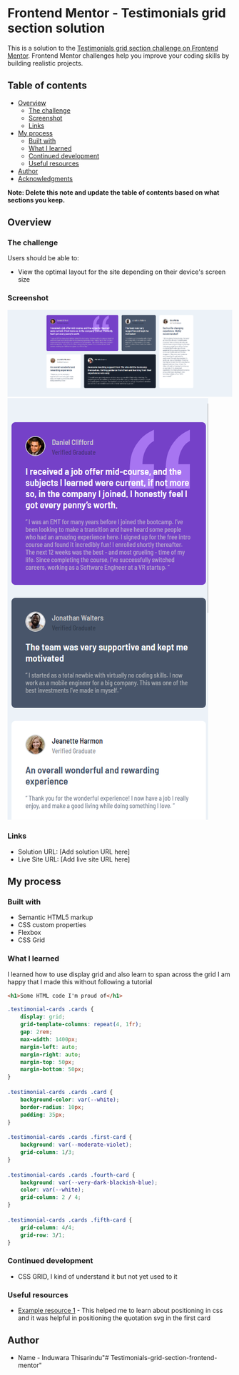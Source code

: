 # Frontend Mentor - Testimonials grid section solution

This is a solution to the [Testimonials grid section challenge on Frontend Mentor](https://www.frontendmentor.io/challenges/testimonials-grid-section-Nnw6J7Un7). Frontend Mentor challenges help you improve your coding skills by building realistic projects. 

## Table of contents

- [Overview](#overview)
  - [The challenge](#the-challenge)
  - [Screenshot](#screenshot)
  - [Links](#links)
- [My process](#my-process)
  - [Built with](#built-with)
  - [What I learned](#what-i-learned)
  - [Continued development](#continued-development)
  - [Useful resources](#useful-resources)
- [Author](#author)
- [Acknowledgments](#acknowledgments)

**Note: Delete this note and update the table of contents based on what sections you keep.**

## Overview

### The challenge

Users should be able to:

- View the optimal layout for the site depending on their device's screen size

### Screenshot

![](preview/desktop.png)
![](preview/mobile.png)

### Links

- Solution URL: [Add solution URL here]
- Live Site URL: [Add live site URL here]

## My process

### Built with

- Semantic HTML5 markup
- CSS custom properties
- Flexbox
- CSS Grid

### What I learned

I learned how to use display grid and also learn to span across the grid I am happy that I made this without following a tutorial

```html
<h1>Some HTML code I'm proud of</h1>
```
```css
.testimonial-cards .cards {
    display: grid;
    grid-template-columns: repeat(4, 1fr);
    gap: 2rem;
    max-width: 1400px;
    margin-left: auto;
    margin-right: auto;
    margin-top: 50px;
    margin-bottom: 50px;
}

.testimonial-cards .cards .card {
    background-color: var(--white);
    border-radius: 10px;
    padding: 35px;
}

.testimonial-cards .cards .first-card {
    background: var(--moderate-violet);
    grid-column: 1/3;
}

.testimonial-cards .cards .fourth-card {
    background: var(--very-dark-blackish-blue);
    color: var(--white);
    grid-column: 2 / 4;
}

.testimonial-cards .cards .fifth-card {
    grid-column: 4/4;
    grid-row: 3/1;
}
```

### Continued development

- CSS GRID, I kind of understand it but not yet used to it

### Useful resources

- [Example resource 1](https://www.youtube.com/watch?v=MxEtxo_AaZ4) - This helped me to learn about positioning in css and it was helpful in positioning the quotation svg in the first card

## Author

- Name - Induwara Thisarindu"# Testimonials-grid-section-frontend-mentor" 
